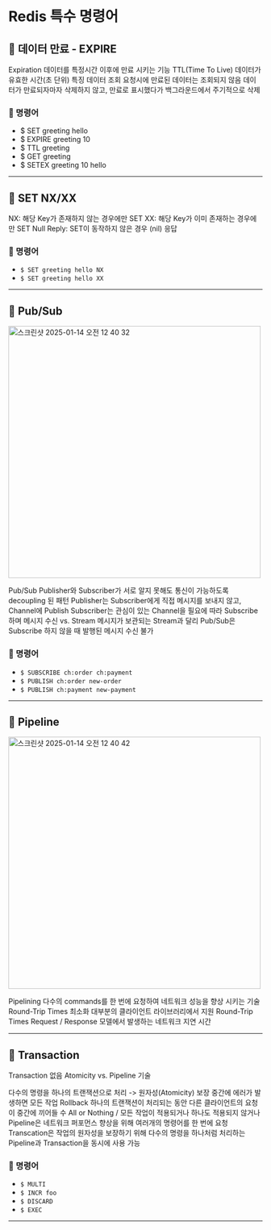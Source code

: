 # Redis 특수 명령어

## 📌 데이터 만료 - EXPIRE
Expiration 데이터를 특정시간 이후에 만료 시키는 기능
TTL(Time To Live) 데이터가 유효한 시간(초 단위)
특징 데이터 조회 요청시에 만료된 데이터는 조회되지 않음
데이터가 만료되자마자 삭제하지 않고, 만료로 표시했다가 백그라운드에서 주기적으로 삭제

### 📝 명령어 
- $ SET greeting hello 
- $ EXPIRE greeting 10
- $ TTL greeting 
- $ GET greeting
- $ SETEX greeting 10 hello

---

## 📌 SET NX/XX
NX: 해당 Key가 존재하지 않는 경우에만 SET
XX: 해당 Key가 이미 존재하는 경우에만 SET
Null Reply: SET이 동작하지 않은 경우 (nil) 응답

### 📝 명령어
  
- `$ SET greeting hello NX` 
- `$ SET greeting hello XX`

---

## 📌 Pub/Sub

<img width="500" alt="스크린샷 2025-01-14 오전 12 40 32" src="https://github.com/user-attachments/assets/352fb1a9-98d1-48fe-b472-f262191240b6" />

Pub/Sub Publisher와 Subscriber가 서로 알지 못해도 통신이 가능하도록 decoupling 된 패턴 Publisher는 Subscriber에게 직접 메시지를 보내지 않고, Channel에 Publish Subscriber는 관심이 있는 Channel을 필요에 따라 Subscribe하며 메시지 수신
vs. Stream 메시지가 보관되는 Stream과 달리 Pub/Sub은 Subscribe 하지 않을 때 발행된 메시지 수신 불가

### 📝 명령어 

- `$ SUBSCRIBE ch:order ch:payment` 
- `$ PUBLISH ch:order new-order`
- `$ PUBLISH ch:payment new-payment`

---

## 📌 Pipeline

<img width="500" alt="스크린샷 2025-01-14 오전 12 40 42" src="https://github.com/user-attachments/assets/443d2990-1e0c-484c-815c-e839348b5447" />

Pipelining
다수의 commands를 한 번에 요청하여 네트워크 성능을 향상 시키는 기술 Round-Trip Times 최소화
대부분의 클라이언트 라이브러리에서 지원
Round-Trip Times
Request / Response 모델에서 발생하는 네트워크 지연 시간

---

## 📌 Transaction
Transaction
없음
Atomicity vs. Pipeline 기술

다수의 명령을 하나의 트랜잭션으로 처리 -> 원자성(Atomicity) 보장
중간에 에러가 발생하면 모든 작업 Rollback
하나의 트랜잭션이 처리되는 동안 다른 클라이언트의 요청이 중간에 끼어들 수
All or Nothing / 모든 작업이 적용되거나 하나도 적용되지 않거나
Pipeline은 네트워크 퍼포먼스 향상을 위해 여러개의 명령어를 한 번에 요청
Transcation은 작업의 원자성을 보장하기 위해 다수의 명령을 하나처럼 처리하는 Pipeline과 Transaction을 동시에 사용 가능

### 📝 명령어

- `$ MULTI`
- `$ INCR foo` 
- `$ DISCARD` 
- `$ EXEC`

---

